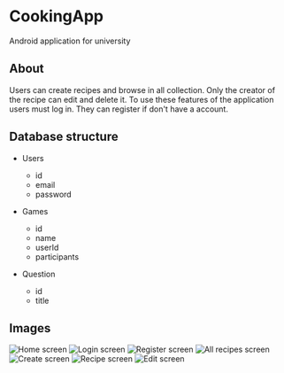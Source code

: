 # CookingApp
Android application for university

## About
Users can create recipes and browse in all collection. Only the creator of the recipe can edit and delete it.
To use these features of the application users must log in. They can register if don't have a account.

## Database structure
* Users
    * id
    * email
    * password

* Games
    * id
    * name
    * userId
    * participants

* Question
    * id
    * title

## Images 

![Home screen](https://ibb.co/VjJz3m1)
![Login screen](https://ibb.co/Bzj95nz)
![Register screen](https://ibb.co/MGFmP2Z)
![All recipes screen](https://ibb.co/zFJs0S8)
![Create screen](https://ibb.co/xDRnrBg)
![Recipe screen](https://ibb.co/Yh0PGcX)
![Edit screen](https://ibb.co/gy3sTFZ)
